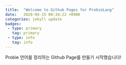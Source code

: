 ```yaml
---
title:  "Welcome to Github Pages for ProbieLang"
date:   2020-04-15 00:34:22 +0900
categories: jekyll update
badges:
 - type: primary
   tag: primary
 - type: info
   tag: info
---
```


Probie 언어를 정리하는 Github Page를 만들기 시작했습니다!
